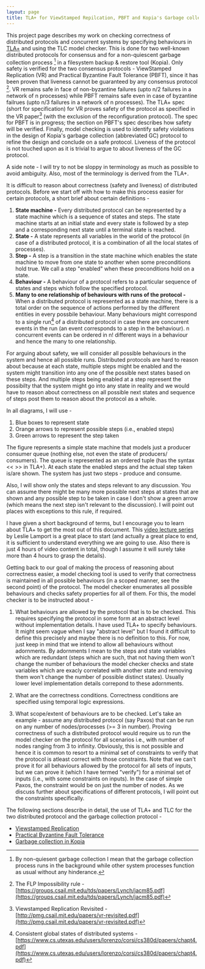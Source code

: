```yaml
---
layout: page
title: TLA+ for ViewStamped Repilcation, PBFT and Kopia's Garbage collection protocol
---
```


This project page describes my work on checking correctness of distributed protocols and concurrent systems by specifying behaviours in [TLA+](https://lamport.azurewebsites.net/tla/tla.html) and using the TLC model checker. This is done for two well-known distributed protocols for consensus and for a non-quiescent garbage collection process [^1] in a filesystem backup & restore tool (Kopia). Only safety is verified for the two consensus protocols - ViewStamped Replication (VR) and Practical Byzantine Fault Tolerance (PBFT), since it has been proven that liveness cannot be guaranteed by any consensus protocol [^3]. VR remains safe in face of non-byzantine failures (upto n/2 failures in a network of n processes) while PBFT remains safe even in case of byzantine failrues (upto n/3 failures in a network of n processes). The TLA+ spec (short for specification) for VR proves safety of the protocol as specified in the VR paper[^2] (with the exclusion of the reconfiguration protocol). The spec for PBFT is in progress; the section on PBFT's spec describes how safety will be verified. Finally, model checking is used to identify safety violations in the design of Kopia's garbage collection (abbreviated GC) protocol to refine the design and conclude on a safe protocol. Liveness of the protocol is not touched upon as it is trivial to argue to about liveness of the GC protocol.

A side note - I will try to not be sloppy in terminology as much as possible to avoid ambiguity. Also, most of the terminology is derived from the TLA+.

[^1]: By non-quiesent garbage collection I mean that the garbage collection process runs in the background while other system processes function as usual without any hinderance.
[^2]: Viewstamped Replication Revisited - [http://pmg.csail.mit.edu/papers/vr-revisited.pdf](http://pmg.csail.mit.edu/papers/vr-revisited.pdf)
[^3]: The FLP Impossibility rule - [https://groups.csail.mit.edu/tds/papers/Lynch/jacm85.pdf](https://groups.csail.mit.edu/tds/papers/Lynch/jacm85.pdf)

It is difficult to reason about correctness (safety and liveness) of distributed protocols. Before we start off with how to make this process easier for certain protocols, a short brief about certain definitions -

1. **State machine -** Every distributed protocol can be represented by a state machine which is a sequence of states and steps. The state machine starts at an initial state and every state is followed by a step and a corresponding next state until a terminal state is reached.
2. **State -** A state represents all variables in the world of the protocol (in case of a distributed protocol, it is a combination of all the local states of processes).
3. **Step -** A step is a transition in the state machine which enables the state machine to move from one state to another when some preconditions hold true. We call a step "enabled" when these preconditions hold on a state.
4. **Behaviour -** A behaviour of a protocol refers to a particular sequence of states and steps which follow the specified protocol.
5. **Many to one relationship of behaviours with runs of the protocol -** When a distributed protocol is represented as a state machine, there is a total order on the sequence of actions performed by the different entities in every possbile behaviour. Many behaviours might correspond to a single run[^4] of a distributed protocol in case there are concurrent events in the run (an event corresponds to a step in the behaviour). n concurrent events can be ordered in n! different ways in a behaviour and hence the many to one relationship.

[^4]: Consistent global states of distributed systems - [https://www.cs.utexas.edu/users/lorenzo/corsi/cs380d/papers/chapt4.pdf](https://www.cs.utexas.edu/users/lorenzo/corsi/cs380d/papers/chapt4.pdf)

For arguing about safety, we will consider all possible behaviours in the system and hence all possible runs. Distributed protocols are hard to reason about because at each state, multiple steps might be enabled and the system might transition into any one of the possible next states based on these steps. And multiple steps being enabled at a step represent the possibilty that the system might go into any state in reality and we would have to reason about correctness on all possible next states and sequence of steps post them to reason about the protocol as a whole.

In all diagrams, I will use -

1. Blue boxes to represent state
2. Orange arrows to represent possible steps (i.e., enabled steps)
3. Green arrows to represent the step taken

The figure represents a simple state machine that models just a producer consumer queue (nothing else, not even the state of producers/ consumers). The queue is represented as an ordered tuple (has the syntax << >> in TLA+). At each state the enabled steps and the actual step taken is/are shown. The system has just two steps - produce and consume.

Also, I will show only the states and steps relevant to any discussion. You can assume there might be many more possible next steps at states that are shown and any possible step to be taken in case I don't show a green arrow (which means the next step isn't relevant to the discussion). I will point out places with exceptions to this rule, if required.

I have given a short background of terms, but I encourage you to learn about TLA+ to get the most out of this document. This [video lecture series](https://lamport.azurewebsites.net/video/videos.html) by Leslie Lamport is a great place to start (and actually a great place to end, it is sufficient to understand everything we are going to use. Also there is just 4 hours of video content in total, though I assume it will surely take more than 4 hours to grasp the details).

Getting back to our goal of making the process of reasoning about correctness easier, a model checking tool is used to verify that correctness is maintained in all possible behaviours (in a scoped manner, see the second point) of the protocol. The model checker enumerates all possible behaviours and checks safety properties for all of them. For this, the model checker is to be instructed about -

1. What behaviours are allowed by the protocol that is to be checked. This requires specifying the protocol in some form at an abstract level without implementation details. I have used TLA+ to specify behaviours. It might seem vague when I say "abstract level" but I found it difficult to define this precisely and maybe there is no definition to this. For now, just keep in mind that we intend to allow all behaviours without adornments. By adornments I mean to the steps and state variables which are redundant (steps which are such, that not having them won't change the number of behaviours the model checker checks and state variables which are exacly correlated with another state and removing them won't change the number of possible distinct states). Usually lower level implementation details correpond to these adornments.

2. What are the correctness conditions. Correctness conditions are specified using temporal logic expressions.

3. What scope/extent of behaviours are to be checked. Let's take an example - assume any distributed protocol (say Paxos) that can be run on any number of nodes/processes (>= 3 in number). Proving correctness of such a distributed protocol would require us to run the model checker on the protocol for all scenarios i.e., with number of nodes ranging from 3 to infinity. Obviously, this is not possible and hence it is common to resort to a minimal set of constraints to verify that the protocol is atleast correct with those constraints. Note that we can't prove it for all behaviours allowed by the protocol for all sets of inputs, but we can prove it (which I have termed "verify") for a minimal set of inputs (i.e., with some constraints on inputs). In the case of simple Paxos, the constraint would be on just the number of nodes. As we discuss further about specifications of different protocols, I will point out the constraints specifically.

The following sections describe in detail, the use of TLA+ and TLC for the two distributed protocol and the garbage collection protocol -

- [Viewstamped Replication](pages/vr_tla.html)
- [Practical Byzantine Fault Tolerance](pages/pbft_tla.html)
- [Garbage collection in Kopia](pages/kopia_gc_tla.html)